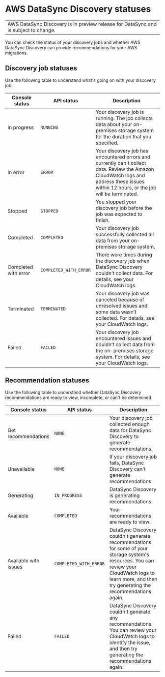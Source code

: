# AWS DataSync Discovery statuses<a name="discovery-job-statuses"></a>


|  | 
| --- |
| AWS DataSync Discovery is in preview release for DataSync and is subject to change\. | 

You can check the status of your discovery jobs and whether AWS DataSync Discovery can provide recommendations for your AWS migrations\.

## Discovery job statuses<a name="discovery-job-statuses-table"></a>

Use the following table to understand what's going on with your discovery job\.


| Console status | API status | Description | 
| --- | --- | --- | 
|  In progress  |  `RUNNING`  |  Your discovery job is running\. The job collects data about your on\-premises storage system for the duration that you specified\.  | 
| In error | `ERROR` |  Your discovery job has encountered errors and currently can't collect data\. Review the Amazon CloudWatch logs and address these issues within 12 hours, or the job will be terminated\.  | 
| Stopped | `STOPPED` | You stopped your discovery job before the job was expected to finish\. | 
|  Completed  |  `COMPLETED`  |  Your discovery job successfully collected all data from your on\-premises storage system\.  | 
| Completed with error | `COMPLETED_WITH_ERROR` | There were times during the discovery job when DataSync Discovery couldn't collect data\. For details, see your CloudWatch logs\. | 
| Terminated | `TERMINATED` | Your discovery job was canceled because of unresolved issues and some data wasn’t collected\. For details, see your CloudWatch logs\. | 
| Failed | `FAILED` | Your discovery job encountered issues and couldn’t collect data from the on\-premises storage system\. For details, see your CloudWatch logs\. | 

## Recommendation statuses<a name="recommendation-statuses-table"></a>

Use the following table to understand whether DataSync Discovery recommendations are ready to view, incomplete, or can't be determined\. 


| Console status | API status | Description | 
| --- | --- | --- | 
|  Get recommendations  | `NONE` |  Your discovery job collected enough data for DataSync Discovery to generate recommendations\.  | 
| Unavailable | `NONE` | If your discovery job fails, DataSync Discovery can't generate recommendations\. | 
|  Generating  |  `IN_PROGRESS`  |  DataSync Discovery is generating recommendations\.  | 
| Available | `COMPLETED` | Your recommendations are ready to view\. | 
| Available with issues | `COMPLETED_WITH_ERROR` | DataSync Discovery couldn't generate recommendations for some of your storage system's resources\. You can review your CloudWatch logs to learn more, and then try generating the recommendations again\. | 
| Failed | `FAILED` | DataSync Discovery couldn't generate any recommendations\. You can review your CloudWatch logs to identify the issue, and then try generating the recommendations again\. | 